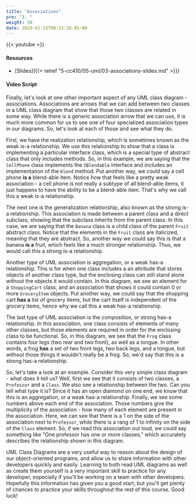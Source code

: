 ```yaml
---
title: "Associations"
pre: "3. "
weight: 30
date: 2020-01-15T00:53:26-05:00
---
```


{{< youtube  >}}

<!-- TODO FIXME -->

#### Resources

* [Slides]({{< relref "5-cc410/05-uml/03-associations-slides.md" >}})

#### Video Script

Finally, let's look at one other important aspect of any UML class diagram - associations. Associations are arrows that we can add between two classes in a UML class diagram that show that those two classes are related in some way. While there is a generic association arrow that we can use, it is much more common for us to see one of four specialized association types in our diagrams. So, let's look at each of those and see what they do.

First, we have the realization relationship, which is sometimes known as the weak is-a relationship. We use this relationship to show that a class is implementing a particular interface class, which is a special type of abstract class that only includes methods. So, in this example, we are saying that the `CellPhone` class implements the `IBlendable` interface and includes an implementation of the `blend` method. Put another way, we could say a cell phone **is a** blend-able item. Notice how that feels like a pretty weak association - a cell phone is not really a subtype of all blend-able items, it just happens to have the ability to be a blend-able item. That's why we call this a weak is-a relationship.

The next one is the generalization relationship, also known as the strong is-a relationship. This association is made between a parent class and a direct subclass, showing that the subclass inherits from the parent class. In this case, we are saying that the `Banana` class is a child class of the parent `Fruit` abstract class. Notice that the elements in the `Fruit` class are italicized, meaning that they are abstract. So, another way we could say this is that a banana **is a** fruit, which feels like a much stronger relationship. Thus, we would call this a strong is-a relationship.

Another type of UML association is aggregation, or a weak has-a relationship. This is for when one class includes a an attribute that stores objects of another class type, but the enclosing class can still stand alone without the objects it would contain. In this diagram, we see an element for a `ShoppingCart` class, and an association that shows it could contain 0 or more `GroceryItem` objects. Put another way, we could say that the shopping cart **has a** list of grocery items, but the cart itself is independent of the grocery items, hence why we call this a weak has-a relationship.

The last type of UML association is the composition, or strong has-a relationship. In this association, one class consists of elements of many other classes, but those elements are required in order for the enclosing class to be functional. So, in this diagram, we see that the `Frog` class contains four legs (two rear and two front), as well as a tongue. In other words, a frog **has** a set of two front legs, two back legs, and a tongue, but without those things it wouldn't really be a frog. So, we'd say that this is a strong has-a relationship. 

So, let's take a look at an example. Consider this very simple class diagram - what does it tell us? Well, first we see that it consists of two classes, a `Professor` and a `Class`. We also see a relationship between the two. Can you tell what type it is? Since it has an open diamond on one end, we know that this is an aggregation, or a weak has-a relationship. Finally, we see some numbers above each end of the association. Those numbers give the multiplicity of the association - how many of each element are present in the association. Here, we can see that there is a 1 on the side of the association next to `Professor`, while there is a rang of 1 to infinity on the side of the `Class` element. So, if we read this association out loud, we could say something like "One professor has one or more classes," which accurately describes the relationship shown in this diagram.

UML Class Diagrams are a very useful way to reason about the design of our object-oriented programs, and allow us to share information with other developers quickly and easily. Learning to both read UML diagrams as well as create them yourself is a very important skill to practice for any developer, especially if you'll be working on a team with other developers. Hopefully this information has given you a good start, but you'll get plenty of chances to practice your skills throughout the rest of this course. Good luck!